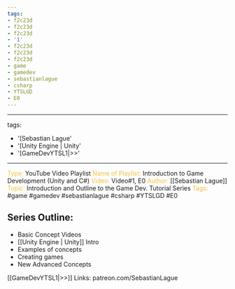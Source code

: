 ```yaml
---
tags:
- f2c23d
- f2c23d
- f2c23d
- '1'
- f2c23d
- f2c23d
- f2c23d
- game
- gamedev
- sebastianlague
- csharp
- YTSLGD
- E0
---
```


---
tags:
- '[Sebastian Lague'
- '[Unity Engine | Unity'
- '[GameDevYTSL1|>>'
---

<span style="color: #f2c23d;">Type:</span> YouTube Video Playlist
<span style="color: #f2c23d;">Name of Playlist:</span> Introduction to Game Development (Unity and C#)
<span style="color: #f2c23d;">Video: </span>Video#1, E0
<span style="color: #f2c23d;">Author: 
</span> [[Sebastian Lague]]
<span style="color: #f2c23d;">Topic: </span> Introduction and Outline to the Game Dev. Tutorial Series
<span style="color: #f2c23d;">Tags:</span> #game #gamedev #sebastianlague #csharp #YTSLGD #E0


## Series Outline:
- Basic Concept Videos
- [[Unity Engine | Unity]] Intro
- Examples of concepts
- Creating games
- New Advanced Concepts

[[GameDevYTSL1|>>]]
Links: patreon.com/SebastianLague